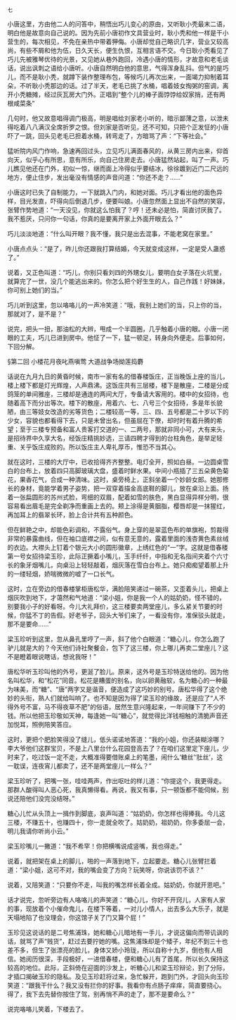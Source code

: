     七 

   小唐这里，方由他二人的问答中，稍悟出巧儿变心的原由，又听耿小秃最末二语，明白他是故意向自己说的。因为先前小唐初作文具营业时，耿小秃和他一样是干小营生的，每次相见，不免在亲热中带着狎侮。小唐却觉自己略识几字，营业又较高尚，有些不屑和他为伍，日久天长，便生仇恨，互相言语不交。今日耿小秃看见了巧儿先被雅琴优待的光景，又见她从巷外跑回，冷遇小唐的情形，才故意和老毛谈话，说出讽刺之语给小唐听。小唐自然明白他的意思，气得浑身乱抖。但气的是巧儿，而不是耿小秃，就蹲下装作整理布包，等候巧儿再次出来，一面竭力抑制着耳朵，不听耿小秃那边的话。过了半天，老毛已挑了水桶，唱着妓女掏粥的窑调，离开小秃糖摊，经过灰瓦房大门外。正唱到“整个儿的棒子面饽饽给奴家捎，还有两根咸菜条”

   几句时，他又故意唱得调门极高，明是唱给刘家老小听的，暗示鄙薄之意，以泄未得吃着八八满汉全席折罗之恨。但刘家是否听见，还不可知，只把个正发怔的小唐吓了一跳，回头见老毛已担着水桶，转弯走了，方暗骂了声：“下等社会。”

   猛听院内风门作响，急速再回过头，立见巧儿满面春风的，从黄三房内出来，仰首向天，似乎心有所思，意有所乐，向自己住房走去。小唐猛然站起，叫了一声。巧儿瞧见他还在门外，初似一惊，继而面上冷得似乎要结冰，徐徐踱到近门二尺远的地方，便止住步，发出毫没有情感的声音问道：“你还不走？……”

   小唐这时已失了自制能力，一下就跳入门内，和她对面。巧儿才看出他的面色异样，目光发直，吓得向后倒退几步，便要叫娘。小唐忽然面上显出不自然的笑容，张臂作势地道：“一天没见，你就这么怕我了？哼！还未必是怕，简直讨厌我了。我不惹厌，只问你一句话，你真的是要离开家上外面开眼去么？”

   巧儿淡淡地道：“什么叫开眼？我不懂，我只是出去混事，不能老窝在家里。”

   小唐点点头：“是了，昨儿你还跟我打算结婚，今天就变成这样，一定是受人蛊惑了。”

   说着，又正色叫道：“巧儿，你别只看刘四的外甥女儿，要明白女子落在火坑里，就算完了一世，没几个能逃出来的。你怎么把个好生生的人，自己作践！好妹妹，你可别上她们的当。”

   巧儿听到这里，忽以咯咯儿的一声冷笑道：“哦，我别上她们的当，只上你的当，那就对了，是不是？”

   说完，把头一扭，那油松的大辫，甩成一个半圆圈，几乎触着小唐的眼。小唐一闭眼的工夫，巧儿已进到房中。他怔了一下，猛一顿足，转身向外便走。后事如何，下回分解。

   §第二回 小楼花月夜叱燕嗔莺 大道战争场拗莲捣麝

   话说在九月九日的黄昏时候，南市一家有名的借春楼饭庄，正当晚饭上座的当儿，楼上楼下都是灯光辉煌，人声鼎沸。这饭庄共有三层楼，楼下是散座，二楼是分成鸽笼的单间雅座，三楼却是通连的两间大厅，专备请大客用的。楼中的女招待，也随着高下而分出等次。楼下的散座，用着六、七、八号三个女招待，多是年长貌陋，由三等妓女改造的劣等货色；二楼较高一等，三、四、五号都是二十岁以下的少女，容貌也都看得下去，只是未曾出名，但虽屈在下僚，却时时有着升腾的希望；至于三楼专预备和富人贵客打交道的一、二两号，那就非同小可，大有来头，是招待界中久享大名，经饭庄精挑妙选，三请四聘才得到的台柱角色，是举足轻重、关乎饭庄成败的。所以饭庄主人卑礼厚币，惟恐不当其心。

   就在这时，三楼的大厅中，已收拾得齐齐整整。电灯全开，照如白昼。一边圆桌雪白的台布上，放着四只高脚玻璃大盘，盛着时鲜水果。中间小瓶插了三五朵黄色菊花，果香花气，合成一种清味。这时，桌旁椅上，正斜坐着一个妙龄女郎。她那修长的身材，竟能学着男子姿势，把一双穿着描金高底鞋的脚儿，放在桌沿上面。扬着一张扁圆形的苏州式脸，弯细的双眉，配着如雪的肤色，黑白显得异样分明，很容易看出眉毛是完全剃净而重画上去的。颊上涂得是黄胭脂，樱唇却是一抹猩红，再加耳上的翡翠长环，脸上合计共有五种颜色。

   但在鲜艳之中，却能色彩调和，不露俗气。身上穿的是翠蓝色布的单旗袍，剪裁得非常的暴露曲线，但在袖口底襟之间，似有意无意的，露着里面的浅杏黄色素丝绒的衣边。大襟头上钉着个银元大小的圆形徽章，上绣红色的“一”字。这就是借春楼第一号女招待梁玉珍，此际正撅着小嘴儿，玉手纤纤，中指和无名指间夹着个六寸长的象牙烟嘴儿，向桌沿上轻轻敲着，烟灰落在雪白台布上。她只痴痴望着那上升的一缕轻烟，娇喘微微的嘘了一口长气。

   这时，立在旁边的借春楼掌柜唐松华，满脸陪笑递过一碗茶，又歪着头儿，把桌上烟灰吹到地下，才蔼然和气地道：“梁小姐，你是我一个人的姑奶奶，怪不错的，别要我小子的好看呀。今儿大礼拜价，这三楼要卖两堂座儿，多么紧关节要的时候，你猛不丁的告假。好老爷子，回头大爷们来了，一看没有你，准保驳头就走，那不是要命……”

   梁玉珍听到这里，忽从鼻孔里哼了一声，斜了他个白眼道：“糖心儿，你怎么跑了驴儿就是大的？今天他们诗社聚餐会，包下了这三楼，你上哪儿再卖二堂座儿？这不是瞪着眼说瞎话，想讹我呀！”

   唐松华听玉珍叫他的外号，更涎了脸儿。原来，这外号是玉珍特送给他的。因为他名叫松华，和“松花”同音。松花是糟蛋的别名，向以卵黄融软，名为糖心的一种最为味美，而“糖”、“唐”两字又是谐音，便造成了这巧妙的别号。唐松华得了这个绝妙的头衔，熟人们就给叫响了。也不知是因为得了梁玉珍的缘故，还是应了“人不得外号不富，马不得夜草不肥”的俗语，居然生意兴隆起来，一年间赚下了不少的钱。所以他把玉珍敬如天神，每逢她一叫“糖心”，就觉得比洋钱相触的清脆声音还加悦耳，照例陪笑答应。

   这时，更把个肥脸笑得没了缝儿，低头诺诺地答道：“我的小姐，你还装糊涂哪？李大爷他们这群宝贝，不是上八里台什么花园登高去了？在咱们这里定下座儿，少时来了，吃过饭一定不走，大概准得要借账桌上的笔墨，闹什么‘糖丝’‘肚丝’，这一耽误，连夜宵儿都卖了，还不是两堂座儿一样么？”

   梁玉珍听了，把嘴一张，哇哇两声，作出呕吐的样儿道：“你提这个，我更得走。那群人酸得叫人恶心死，我真懒得看。再说，我又有事，只一顿饭都不能伺候，别说还陪他们没完没结呀。”

   糖心儿忙从头顶上一揖作到脚底，哀声叫道：“姑奶奶，你怎样也得捧我。今儿这三楼，不赚五十，也赚四十，你一走就全吹了。姑奶奶，祖奶奶，你多委屈一会，明儿我请你听尚小云。”

   梁玉珍嘴儿一撇道：“我不希罕！你把横嘴说成竖嘴，我也得走。”

   说着，就把架在桌上的脚儿，啪的一声落到地下，立起要走。糖心儿张臂拦着道：“梁小姐，这可不对，我的嘴会变了方向？玩笑呀，你说该罚不该？”

   说着，又陪笑道：“只要你不走，叫我的嘴怎样长着全成。姑奶奶，你就开恩吧。”

   话才说完，忽听旁边有人咯咯儿的声笑道：“糖心儿，你好不开窍儿，人家有人家的事，现放着个小催命鬼儿，在楼下等着，一对儿小情人，出去多么大乐子，就是天塌地陷了也没理会，你这馆子关了门又算个屁！”

   玉珍见这说话的是二号焦浦珠，她和糖心儿暗地有一手儿，才说这偏向而带讥讽的话，就骂了声“贱货”，赶过去要拧她的嘴。这焦浦珠却是个矮子，年纪不到三十也差不多，但生了张漂亮的脸儿，身体又娇小玲珑，所以自称十九岁，倒也有人相信。她阅历很深，手段极好，一进借春楼，便和糖心儿有了首尾，所以长久保持这较高的地位。此际，正斜倚在迎面的沙发上，听糖心儿和梁玉珍辩论，到了分际，才插口揭破玉珍的隐私。及见玉珍赶将过来，急忙躲开，跑到门外，才回头向玉珍笑道：“跟我干什么？我又没有拦你的好事。我看你有点肠子痒痒，简直要挠心。得了，我下去先替你按住了驾，别再悄不声的走了，那不是要命么？”

   说完咯咯儿笑着，下楼去了。

